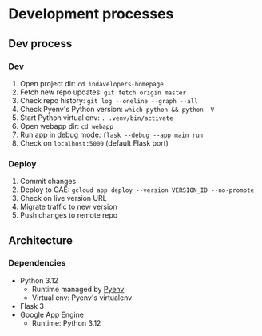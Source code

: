 # Development processes


## Dev process

### Dev
1. Open project dir: `cd indavelopers-homepage`
1. Fetch new repo updates: `git fetch origin master`
1. Check repo history: `git log --oneline --graph --all`
1. Check Pyenv's Python version: `which python && python -V`
1. Start Python virtual env: `. .venv/bin/activate`
1. Open webapp dir: `cd webapp`
1. Run app in debug mode: `flask --debug --app main run`
1. Check on `localhost:5000` (default Flask port)

### Deploy
1. Commit changes
1. Deploy to GAE: `gcloud app deploy --version VERSION_ID --no-promote`
1. Check on live version URL
1. Migrate traffic to new version
1. Push changes to remote repo


## Architecture

### Dependencies
- Python 3.12
    - Runtime managed by [Pyenv](https://realpython.com/intro-to-pyenv)
    - Virtual env: Pyenv's virtualenv
- Flask 3
- Google App Engine
    - Runtime: Python 3.12
